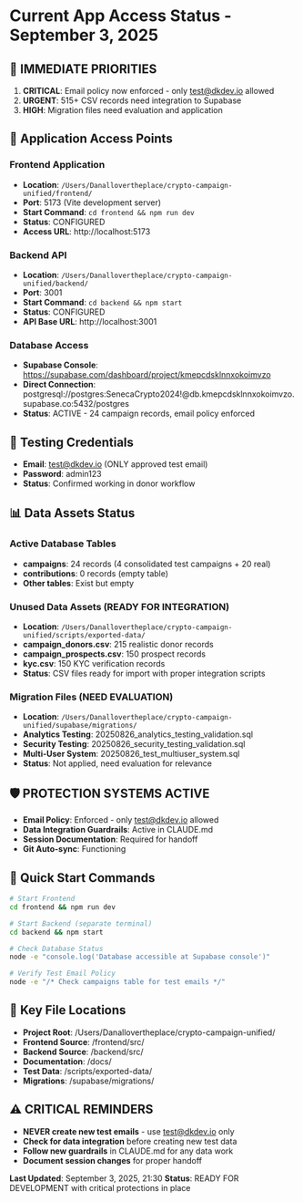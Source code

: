 # Current App Access Status - September 3, 2025

## 🎯 IMMEDIATE PRIORITIES
1. **CRITICAL**: Email policy now enforced - only test@dkdev.io allowed
2. **URGENT**: 515+ CSV records need integration to Supabase
3. **HIGH**: Migration files need evaluation and application

## 📱 Application Access Points

### Frontend Application
- **Location**: `/Users/Danallovertheplace/crypto-campaign-unified/frontend/`
- **Port**: 5173 (Vite development server)
- **Start Command**: `cd frontend && npm run dev`
- **Status**: CONFIGURED
- **Access URL**: http://localhost:5173

### Backend API
- **Location**: `/Users/Danallovertheplace/crypto-campaign-unified/backend/`
- **Port**: 3001
- **Start Command**: `cd backend && npm start`  
- **Status**: CONFIGURED
- **API Base URL**: http://localhost:3001

### Database Access
- **Supabase Console**: https://supabase.com/dashboard/project/kmepcdsklnnxokoimvzo
- **Direct Connection**: postgresql://postgres:SenecaCrypto2024!@db.kmepcdsklnnxokoimvzo.supabase.co:5432/postgres
- **Status**: ACTIVE - 24 campaign records, email policy enforced

## 🧪 Testing Credentials
- **Email**: test@dkdev.io (ONLY approved test email)
- **Password**: admin123
- **Status**: Confirmed working in donor workflow

## 📊 Data Assets Status

### Active Database Tables
- **campaigns**: 24 records (4 consolidated test campaigns + 20 real)
- **contributions**: 0 records (empty table)
- **Other tables**: Exist but empty

### Unused Data Assets (READY FOR INTEGRATION)
- **Location**: `/Users/Danallovertheplace/crypto-campaign-unified/scripts/exported-data/`
- **campaign_donors.csv**: 215 realistic donor records
- **campaign_prospects.csv**: 150 prospect records  
- **kyc.csv**: 150 KYC verification records
- **Status**: CSV files ready for import with proper integration scripts

### Migration Files (NEED EVALUATION)
- **Location**: `/Users/Danallovertheplace/crypto-campaign-unified/supabase/migrations/`
- **Analytics Testing**: 20250826_analytics_testing_validation.sql
- **Security Testing**: 20250826_security_testing_validation.sql  
- **Multi-User System**: 20250826_test_multiuser_system.sql
- **Status**: Not applied, need evaluation for relevance

## 🛡️ PROTECTION SYSTEMS ACTIVE
- **Email Policy**: Enforced - only test@dkdev.io allowed
- **Data Integration Guardrails**: Active in CLAUDE.md
- **Session Documentation**: Required for handoff
- **Git Auto-sync**: Functioning

## 🔧 Quick Start Commands
```bash
# Start Frontend
cd frontend && npm run dev

# Start Backend (separate terminal)
cd backend && npm start

# Check Database Status
node -e "console.log('Database accessible at Supabase console')"

# Verify Test Email Policy
node -e "/* Check campaigns table for test emails */"
```

## 📁 Key File Locations
- **Project Root**: /Users/Danallovertheplace/crypto-campaign-unified/
- **Frontend Source**: /frontend/src/
- **Backend Source**: /backend/src/
- **Documentation**: /docs/
- **Test Data**: /scripts/exported-data/
- **Migrations**: /supabase/migrations/

## ⚠️ CRITICAL REMINDERS
- **NEVER create new test emails** - use test@dkdev.io only
- **Check for data integration** before creating new test data  
- **Follow new guardrails** in CLAUDE.md for any data work
- **Document session changes** for proper handoff

**Last Updated**: September 3, 2025, 21:30
**Status**: READY FOR DEVELOPMENT with critical protections in place